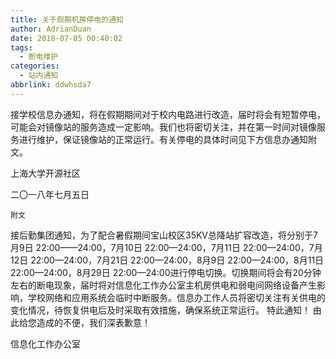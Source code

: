 ```yaml
---
title: 关于假期机房停电的通知
author: AdrianDuan
date: 2018-07-05 00:40:02
tags:
  - 断电维护
categories:
  - 站内通知
abbrlink: ddwhsda7
---
```


接学校信息办通知，将在假期期间对于校内电路进行改造，届时将会有短暂停电，可能会对镜像站的服务造成一定影响。我们也将密切关注，并在第一时间对镜像服务进行维护，保证镜像站的正常运行。有关停电的具体时间见下方信息办通知附文。

上海大学开源社区

二〇一八年七月五日

`附文`

接后勤集团通知，为了配合暑假期间宝山校区35KV总降站扩容改造，将分别于7月9日 22:00——24:00，7月10日 22:00—24:00，7月11日 22:00—24:00，7月12日 22:00—24:00，7月21日 22:00—24:00，8月9日 22:00—24:00，8月11日 22:00—24:00，8月29日 22:00—24:00进行停电切换。切换期间将会有20分钟左右的断电现象，届时将对信息化工作办公室主机房供电和弱电间网络设备产生影响，学校网络和应用系统会临时中断服务。信息办工作人员将密切关注有关供电的变化情况，待恢复供电后及时采取有效措施，确保系统正常运行。 特此通知！
    由此给您造成的不便，我们深表歉意！

信息化工作办公室
